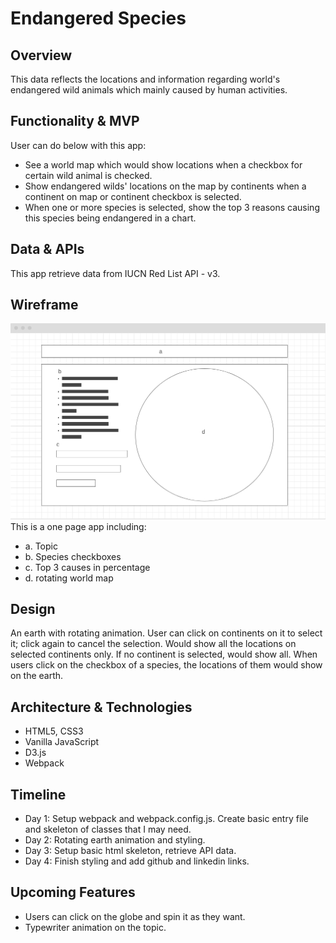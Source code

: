 # Endangered Species

## Overview
This data reflects the locations and information regarding world's endangered wild animals which mainly caused by human activities.

## Functionality & MVP
User can do below with this app:
* See a world map which would show locations when a checkbox for certain wild animal is checked.
* Show endangered wilds' locations on the map by continents when a continent on map or continent checkbox is selected.
* When one or more species is selected, show the top 3 reasons causing this species being endangered in a chart.

## Data & APIs
This app retrieve data from IUCN Red List API - v3.

## Wireframe
![Endangered_species](wireframe.png)
This is a one page app including:
- a. Topic
- b. Species checkboxes
- c. Top 3 causes in percentage
- d. rotating world map

## Design
An earth with rotating animation. User can click on continents on it to select it; click again to cancel the selection. Would show all the locations on selected continents only. If no continent is selected, would show all. When users click on the checkbox of a species, the locations of them would show on the earth.

## Architecture & Technologies
* HTML5, CSS3
* Vanilla JavaScript
* D3.js
* Webpack

## Timeline
- Day 1: Setup webpack and webpack.config.js. Create basic entry file and skeleton of classes that I may need.
- Day 2: Rotating earth animation and styling.
- Day 3: Setup basic html skeleton, retrieve API data.
- Day 4: Finish styling and add github and linkedin links.

## Upcoming Features
- Users can click on the globe and spin it as they want.
- Typewriter animation on the topic.